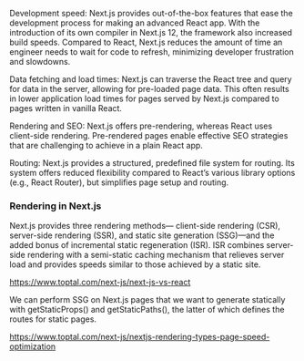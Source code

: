 Development speed: Next.js provides out-of-the-box features that ease the development process for making an advanced React app. With the introduction of its own compiler in Next.js 12, the framework also increased build speeds. Compared to React, Next.js reduces the amount of time an engineer needs to wait for code to refresh, minimizing developer frustration and slowdowns.

Data fetching and load times: Next.js can traverse the React tree and query for data in the server, allowing for pre-loaded page data. This often results in lower application load times for pages served by Next.js compared to pages written in vanilla React.

Rendering and SEO: Next.js offers pre-rendering, whereas React uses client-side rendering. Pre-rendered pages enable effective SEO strategies that are challenging to achieve in a plain React app.

Routing: Next.js provides a structured, predefined file system for routing. Its system offers reduced flexibility compared to React’s various library options (e.g., React Router), but simplifies page setup and routing.

### Rendering in Next.js

Next.js provides three rendering methods—
client-side rendering (CSR), server-side rendering (SSR), and static site generation (SSG)—and the added bonus of incremental static regeneration (ISR). 
ISR combines server-side rendering with a semi-static caching mechanism that relieves server load and provides speeds similar to those achieved by a static site.


https://www.toptal.com/next-js/next-js-vs-react


We can perform SSG on Next.js pages that we want to generate statically with getStaticProps() and getStaticPaths(), the latter of which defines the routes for static pages.


https://www.toptal.com/next-js/nextjs-rendering-types-page-speed-optimization